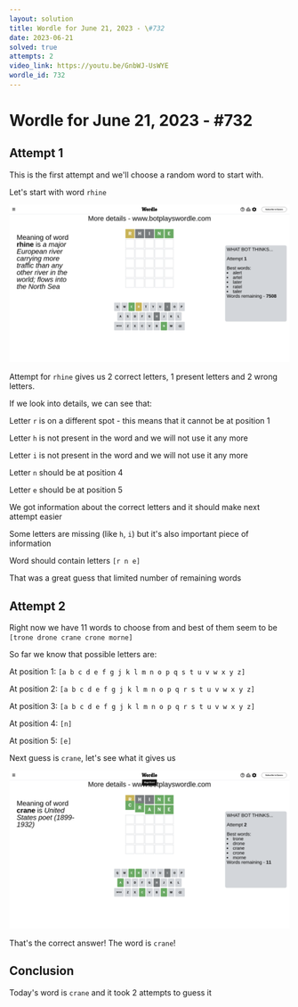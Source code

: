 ```yaml
---
layout: solution
title: Wordle for June 21, 2023 - \#732
date: 2023-06-21
solved: true
attempts: 2
video_link: https://youtu.be/GnbWJ-UsWYE
wordle_id: 732
---
```


# Wordle for June 21, 2023 - \#732

## Attempt 1

This is the first attempt and we'll choose a random word to start with.

Let's start with word `rhine`

![Attempt 1](2023-06-21/attempt-1.png)

Attempt for `rhine` gives us 2 correct letters, 1 present letters and 2 wrong letters.

If we look into details, we can see that:

Letter `r` is on a different spot - this means that it cannot be at position 1

Letter `h` is not present in the word and we will not use it any more

Letter `i` is not present in the word and we will not use it any more

Letter `n` should be at position 4

Letter `e` should be at position 5

We got information about the correct letters and it should make next attempt easier

Some letters are missing (like `h`, `i`) but it's also important piece of information

Word should contain letters `[r n e]`

That was a great guess that limited number of remaining words



## Attempt 2

Right now we have 11 words to choose from and best of them seem to be `[trone drone crane crone morne]`

So far we know that possible letters are:

At position 1: `[a b c d e f g j k l m n o p q s t u v w x y z]`

At position 2: `[a b c d e f g j k l m n o p q r s t u v w x y z]`

At position 3: `[a b c d e f g j k l m n o p q r s t u v w x y z]`

At position 4: `[n]`

At position 5: `[e]`

Next guess is `crane`, let's see what it gives us

![Attempt 2](2023-06-21/attempt-2.png)

That's the correct answer! The word is `crane`!

## Conclusion

Today's word is `crane` and it took 2 attempts to guess it

